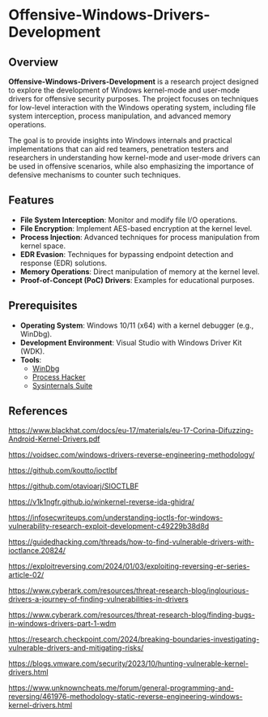 # Offensive-Windows-Drivers-Development

## Overview

**Offensive-Windows-Drivers-Development** is a research project designed to explore the development of Windows kernel-mode and user-mode drivers for offensive security purposes. The project focuses on techniques for low-level interaction with the Windows operating system, including file system interception, process manipulation, and advanced memory operations.

The goal is to provide insights into Windows internals and practical implementations that can aid red teamers, penetration testers and researchers in understanding how kernel-mode and user-mode drivers can be used in offensive scenarios, while also emphasizing the importance of defensive mechanisms to counter such techniques.


## Features

- **File System Interception**: Monitor and modify file I/O operations.
- **File Encryption**: Implement AES-based encryption at the kernel level.
- **Process Injection**: Advanced techniques for process manipulation from kernel space.
- **EDR Evasion**: Techniques for bypassing endpoint detection and response (EDR) solutions.
- **Memory Operations**: Direct manipulation of memory at the kernel level.
- **Proof-of-Concept (PoC) Drivers**: Examples for educational purposes.

## Prerequisites

- **Operating System**: Windows 10/11 (x64) with a kernel debugger (e.g., WinDbg).
- **Development Environment**: Visual Studio with Windows Driver Kit (WDK).
- **Tools**:
  - [WinDbg](https://learn.microsoft.com/en-us/windows-hardware/drivers/debugger/)
  - [Process Hacker](https://processhacker.sourceforge.io/)
  - [Sysinternals Suite](https://learn.microsoft.com/en-us/sysinternals/)
 
## References
https://www.blackhat.com/docs/eu-17/materials/eu-17-Corina-Difuzzing-Android-Kernel-Drivers.pdf


https://voidsec.com/windows-drivers-reverse-engineering-methodology/

https://github.com/koutto/ioctlbf

https://github.com/otavioarj/SIOCTLBF

https://v1k1ngfr.github.io/winkernel-reverse-ida-ghidra/

https://infosecwriteups.com/understanding-ioctls-for-windows-vulnerability-research-exploit-development-c49229b38d8d

https://guidedhacking.com/threads/how-to-find-vulnerable-drivers-with-ioctlance.20824/

https://exploitreversing.com/2024/01/03/exploiting-reversing-er-series-article-02/

https://www.cyberark.com/resources/threat-research-blog/inglourious-drivers-a-journey-of-finding-vulnerabilities-in-drivers

https://www.cyberark.com/resources/threat-research-blog/finding-bugs-in-windows-drivers-part-1-wdm

https://research.checkpoint.com/2024/breaking-boundaries-investigating-vulnerable-drivers-and-mitigating-risks/

https://blogs.vmware.com/security/2023/10/hunting-vulnerable-kernel-drivers.html

https://www.unknowncheats.me/forum/general-programming-and-reversing/461976-methodology-static-reverse-engineering-windows-kernel-drivers.html


